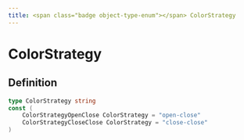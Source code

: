```yaml
---
title: <span class="badge object-type-enum"></span> ColorStrategy
---
```

# <span class="badge object-type-enum"></span> ColorStrategy

## Definition

```go
type ColorStrategy string
const (
	ColorStrategyOpenClose ColorStrategy = "open-close"
	ColorStrategyCloseClose ColorStrategy = "close-close"
)

```
